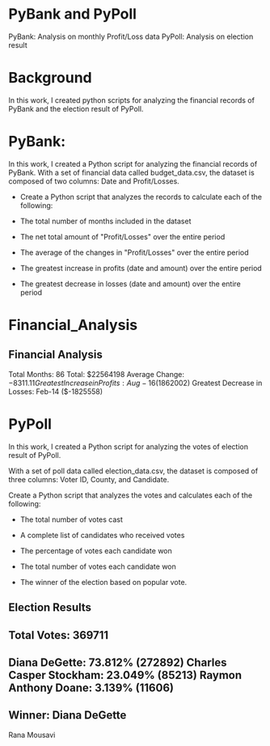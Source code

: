 # PyBank and PyPoll

PyBank: Analysis on monthly Profit/Loss data
PyPoll: Analysis on election result


# Background

In this work, I created python scripts for analyzing the financial records of PyBank and the election result of PyPoll.

# PyBank:

In this work, I created a Python script for analyzing the financial records of PyBank. With a set of financial data called budget_data.csv, the dataset is composed of two columns: Date and Profit/Losses.

* Create a Python script that analyzes the records to calculate each of the following:

* The total number of months included in the dataset

* The net total amount of "Profit/Losses" over the entire period

* The average of the changes in "Profit/Losses" over the entire period

* The greatest increase in profits (date and amount) over the entire period

* The greatest decrease in losses (date and amount) over the entire period

# Financial_Analysis

  Financial Analysis
----------------------------
Total Months:  86
Total:  $22564198
Average Change:  $-8311.11
Greatest Increase in Profits:  Aug-16 ($1862002)
Greatest Decrease in Losses:  Feb-14 ($-1825558)

# PyPoll 

In this work, I created a Python script for analyzing the votes of election result of PyPoll.

With a set of poll data called election_data.csv, the dataset is composed of three columns: Voter ID, County, and Candidate.

Create a Python script that analyzes the votes and calculates each of the following:

* The total number of votes cast

* A complete list of candidates who received votes

* The percentage of votes each candidate won

* The total number of votes each candidate won

* The winner of the election based on popular vote.


Election Results
-------------------------
Total Votes:  369711
-------------------------
Diana DeGette: 73.812% (272892)
Charles Casper Stockham: 23.049% (85213)
Raymon Anthony Doane: 3.139% (11606)
-------------------------
Winner:  Diana DeGette
-------------------------

Rana Mousavi

